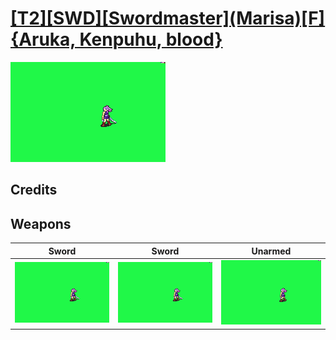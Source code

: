 # [\[T2\]\[SWD\]\[Swordmaster\]\(Marisa\)\[F\]{Aruka, Kenpuhu, blood}](./)

<img src="./1.%20Sword/Sword_000.png" alt="[T2][SWD][Swordmaster](Marisa)[F]{Aruka, Kenpuhu, blood} standing" />

## Credits



## Weapons


|Sword |Sword |Unarmed |
|  :---: | :---: | :---: |
| <img alt="Sword animation" src="./1.%20Sword/Sword.gif" /> | <img alt="Sword animation" src="./1.%20Sword%20(Alt)/Sword.gif" /> | <img alt="Unarmed animation" src="./8.%20Unarmed/Unarmed.gif" /> |
